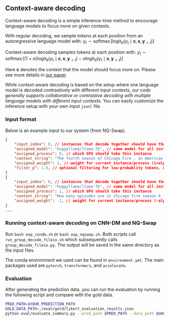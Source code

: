 ## Context-aware decoding
Context-aware decoding is a simple inference-time method to encourage language models to focus more on given contexts. 

With regular decoding, we sample tokens at each position from an autoregressive language model with: 
$y_t \sim \operatorname{softmax}[\operatorname{logit}_\theta(y_t \mid \boldsymbol{c}, \boldsymbol{x}, \boldsymbol{y}_{<t})]$

Context-aware decoding samples tokens at each position with: 
$y_t \sim \operatorname{softmax}[(1+\alpha) \operatorname{logit}_\theta(y_t \mid \boldsymbol{c}, \boldsymbol{x}, \boldsymbol{y}_{<t}) - \alpha \operatorname{logit}_\theta(y_t \mid \boldsymbol{x}, \boldsymbol{y}_{<t})]$

Here $\boldsymbol{c}$ denotes the context that the model should focus more on. Please see more details in [our paper](https://arxiv.org/abs/2305.14739).

While context-aware decoding is based on the setup where one language model is decoded contrastively with different input contexts, *our code generally supports collaborative or contrastive decoding with multiple language models with different input contexts*. You can easily customize the inference setup with your own input `jsonl` file. 

### Input format
Below is an example input to our system (from NQ-Swap). 
```json
{
    "input_index": 0, // instances that decode together should have the same input_index
    "assigned_model": "huggyllama/llama-7b", // same model for all instances in context-aware decoding, but can use different models here, e.g., DExperts, contrastive decoding, proxy tuning, etc.
    "assigned_process": 0, // which GPU should take this instance
    "context_string": "The fourth season of Chicago Fire , an American drama television series with executive producer Dick Wolf , and producers Derek Haas , Michael Brandt , and Matt Olmstead , was ordered on February 5 , 2015 , by NBC , and premiered on October 13 , 2015 and concluded on May 17 , 2016 . The season contained 1078 episodes . How many episodes are in chicago fire season 4 ?", // the context-aware input
    "assigned_weight": 2, // weight for current instance/process (1+alpha, weights should add up to 1 by default, but can also incorporate sampling temperature if needed)
    "filter_p": 1.0, // optional filtering for low-probablity tokens, disabled by default
}
{
    "input_index": 0, // instances that decode together should have the same input_index
    "assigned_model": "huggyllama/llama-7b", // same model for all instances in context-aware decoding, but can use different models here, e.g., DExperts, contrastive decoding, proxy tuning, etc.
    "assigned_process": 1, // which GPU should take this instance
    "context_string": "How many episodes are in chicago fire season 4 ?", // the context-unaware input
    "assigned_weight": -1, // weight for current instance/process (-alpha, weights should add up to 1 by default, but can also incorporate sampling temperature if needed)
}
...
```

### Running context-aware decoding on CNN-DM and NQ-Swap
Run `bash exp_cnndm.sh` or `bash exp_nqswap.sh`. Both scripts call `run_group_decode_fileio.sh` which subsequently calls `group_decode_fileio.py`. The output will be saved in the same directory as the input files. 

The conda environment we used can be found in `environment.yml`. The main packages used are `pytorch`, `transformers`, and `accelerate`. 

### Evaluation
After generating the prediction data, you can run the evaluation by running the following script and compare with the gold data.  
```bash
PRED_PATH=$YOUR_PREDICTION_PATH
GOLD_DATA_PATH=./eval/gold/likert_evaluation_results.json
python eval/evaluate_summary.py --pred_path $PRED_PATH --data_path $GOLD_DATA_PATH
```
